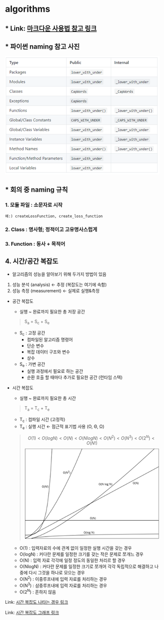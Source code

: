 # algorithms



## * Link: [마크다운 사용법 참고 링크][markdownlink]

[markdownlink]: https://gist.github.com/ihoneymon/652be052a0727ad59601 "Go google"

## * 파이썬 naming 참고 사진
![Alt text](/imgs/python_naming.png)

## * 회의 중 naming 규칙

###   1. 모듈 파일 : 소문자로 시작
    예:) createLossFunction, create_loss_function

###   2. Class : 명사형; 정적이고 고유명사스럽게

###   3. Function : 동사 + 목적어

## 4. 시간/공간 복잡도
- 알고리즘의 성능을 알아보기 위해 두가지 방법이 있음
1. 성능 분석 (analysis) ← 추정 (복잡도는 여기에 속함)
2. 성능 측정 (measurement) ← 실제로 실행&측정
- 공간 복잡도
    - 실행 ~ 완료까지 필요한 총 저장 공간
    > S<sub>a</sub> = S<sub>c</sub> + S<sub>e</sub>
    - S<sub>c</sub> : 고정 공간
        - 컴파일된 알고리즘 명령어
        - 단순 변수
        - 복잡 데이터 구조와 변수
        - 상수
    - S<sub>e</sub> : 가변 공간
        - 실행 과정에서 필요로 하는 공간
        - 순환 호출 할 때마다 추가로 필요한 공간 (런타임 스텍)

- 시간 복잡도
    - 실행 ~ 완료까지 필요한 총 시간
    > T<sub>a</sub> = T<sub>c</sub> + T<sub>e</sub>
    - T<sub>c</sub> : 컴파일 시간 (고정적)
    - T<sub>e</sub> : 실행 시간 ← 점근적 표기법 사용 (O, Θ, Ω)
    > $$ O(1) < O(logN) < O(N) < O(NlogN) < O(N^2) < O(N^3) < O(2^N) < O(N!) $$
    ![Alt text](/imgs/bigOgraph.png)

    - O(1) : 입력자료의 수에 관계 없이 일정한 실행 시간을 갖는 경우
    - O(logN) : 커다란 문제를 일정한 크기를 갖는 작은 문제로 쪼개느 경우
    - O(N) : 입력 자료 각각에 일정 정도의 동일한 처리르 할 경우
    - O(NlogN) : 커다란 문제를 일정한 크기로 쪼개어 각각 독립적으로 해결하고 나중에 다시 그것을 하나로 모으는 경우
    - O(N<sup>2</sup>) : 이중루프내에 입력 자료를 처리하는 경우
    - O(N<sup>3</sup>) : 삼중루프내에 입력 자료를 처리하는 경우
    - O(2<sup>N</sup>) : 흔하지 않음 

Link: [시간 복잡도 나타는 경우 링크][bigOlink1]

[bigOlink1]: https://skmagic.tistory.com/164 "Go google"

Link: [시간 복잡도 그래프 링크][bigOlink2]

[bigOlink2]: https://blog.tomclansys.com/50 "Go google"